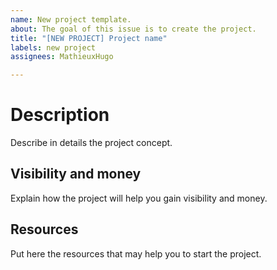 ```yaml
---
name: New project template.
about: The goal of this issue is to create the project.
title: "[NEW PROJECT] Project name"
labels: new project
assignees: MathieuxHugo

---
```


# Description
Describe in details the project concept.

## Visibility and money
Explain how the project will help you gain visibility and money.

## Resources
Put here the resources that may help you to start the project.
